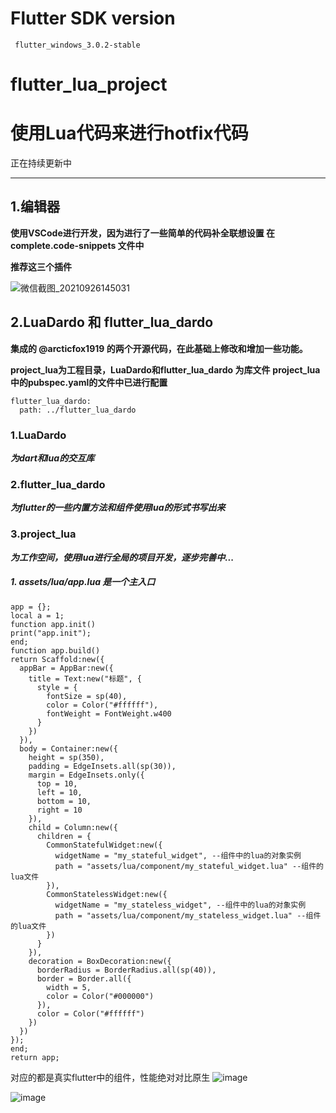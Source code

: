 # Flutter SDK version
     flutter_windows_3.0.2-stable

# flutter_lua_project

# 使用Lua代码来进行hotfix代码
正在持续更新中

---------

## 1.编辑器
**使用VSCode进行开发，因为进行了一些简单的代码补全联想设置 在 complete.code-snippets 文件中**

**推荐这三个插件**

![微信截图_20210926145031](https://user-images.githubusercontent.com/6658343/134796976-fe062b4e-3ca4-4db2-bf19-a4135ad7b464.png)

## 2.LuaDardo 和 flutter_lua_dardo 
 **集成的 @arcticfox1919 的两个开源代码，在此基础上修改和增加一些功能。**
  
  **project_lua为工程目录，LuaDardo和flutter_lua_dardo 为库文件**
  **project_lua中的pubspec.yaml的文件中已进行配置**
  ```
  flutter_lua_dardo:
    path: ../flutter_lua_dardo
  ```
  
  ### 1.LuaDardo
  ***为dart和lua的交互库***
  ### 2.flutter_lua_dardo
  ***为flutter的一些内置方法和组件使用lua的形式书写出来***
  ### 3.project_lua
  ***为工作空间，使用lua进行全局的项目开发，逐步完善中...***
  ##### 1. assets/lua/app.lua 是一个主入口
  ```
  app = {};
  local a = 1;
  function app.init()
  print("app.init");
  end;
  function app.build()
  return Scaffold:new({
    appBar = AppBar:new({
      title = Text:new("标题", {
        style = {
          fontSize = sp(40),
          color = Color("#ffffff"),
          fontWeight = FontWeight.w400
        }
      })
    }),
    body = Container:new({
      height = sp(350),
      padding = EdgeInsets.all(sp(30)),
      margin = EdgeInsets.only({
        top = 10,
        left = 10,
        bottom = 10,
        right = 10
      }),
      child = Column:new({
        children = {
          CommonStatefulWidget:new({
            widgetName = "my_stateful_widget", --组件中的lua的对象实例
            path = "assets/lua/component/my_stateful_widget.lua" --组件的lua文件
          }),
          CommonStatelessWidget:new({
            widgetName = "my_stateless_widget", --组件中的lua的对象实例
            path = "assets/lua/component/my_stateless_widget.lua" --组件的lua文件
          })
        }
      }),
      decoration = BoxDecoration:new({
        borderRadius = BorderRadius.all(sp(40)),
        border = Border.all({
          width = 5,
          color = Color("#000000")
        }),
        color = Color("#ffffff")
      })
    })
  });
  end;
  return app;
  ```
  对应的都是真实flutter中的组件，性能绝对对比原生
  ![image](https://user-images.githubusercontent.com/6658343/210043209-2f32b014-5cf2-455b-8587-9d6466ccc5e8.png)

![image](https://user-images.githubusercontent.com/6658343/210041172-3ca11aef-24fb-4664-baaa-b61902904966.png)



  
